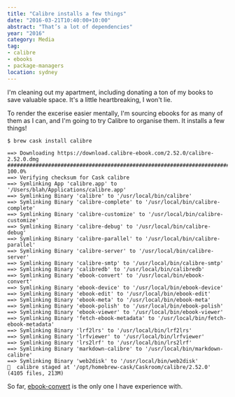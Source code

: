 ```yaml
---
title: "Calibre installs a few things"
date: "2016-03-21T10:40:00+10:00"
abstract: "That’s a lot of dependencies"
year: "2016"
category: Media
tag:
- calibre
- ebooks
- package-managers
location: sydney
---
```

I'm cleaning out my apartment, including donating a ton of my books to save valuable space. It's a little heartbreaking, I won't lie.

To render the excerise easier mentally, I'm sourcing ebooks for as many of them as I can, and I'm going to try Calibre to organise them. It installs a few things!

    $ brew cask install calibre
    
    ==> Downloading https://download.calibre-ebook.com/2.52.0/calibre-2.52.0.dmg
    ######################################################################## 100.0%
    ==> Verifying checksum for Cask calibre
    ==> Symlinking App 'calibre.app' to '/Users/blah/Applications/calibre.app'
    ==> Symlinking Binary 'calibre' to '/usr/local/bin/calibre'
    ==> Symlinking Binary 'calibre-complete' to '/usr/local/bin/calibre-complete'
    ==> Symlinking Binary 'calibre-customize' to '/usr/local/bin/calibre-customize'
    ==> Symlinking Binary 'calibre-debug' to '/usr/local/bin/calibre-debug'
    ==> Symlinking Binary 'calibre-parallel' to '/usr/local/bin/calibre-parallel'
    ==> Symlinking Binary 'calibre-server' to '/usr/local/bin/calibre-server'
    ==> Symlinking Binary 'calibre-smtp' to '/usr/local/bin/calibre-smtp'
    ==> Symlinking Binary 'calibredb' to '/usr/local/bin/calibredb'
    ==> Symlinking Binary 'ebook-convert' to '/usr/local/bin/ebook-convert'
    ==> Symlinking Binary 'ebook-device' to '/usr/local/bin/ebook-device'
    ==> Symlinking Binary 'ebook-edit' to '/usr/local/bin/ebook-edit'
    ==> Symlinking Binary 'ebook-meta' to '/usr/local/bin/ebook-meta'
    ==> Symlinking Binary 'ebook-polish' to '/usr/local/bin/ebook-polish'
    ==> Symlinking Binary 'ebook-viewer' to '/usr/local/bin/ebook-viewer'
    ==> Symlinking Binary 'fetch-ebook-metadata' to '/usr/local/bin/fetch-ebook-metadata'
    ==> Symlinking Binary 'lrf2lrs' to '/usr/local/bin/lrf2lrs'
    ==> Symlinking Binary 'lrfviewer' to '/usr/local/bin/lrfviewer'
    ==> Symlinking Binary 'lrs2lrf' to '/usr/local/bin/lrs2lrf'
    ==> Symlinking Binary 'markdown-calibre' to '/usr/local/bin/markdown-calibre'
    ==> Symlinking Binary 'web2disk' to '/usr/local/bin/web2disk'
    🍺  calibre staged at '/opt/homebrew-cask/Caskroom/calibre/2.52.0' (4105 files, 213M)

So far, [ebook-convert] is the only one I have experience with.

[ebook-convert]: https://rubenerd.com/epub-mobi-ebook-convert/ "Convert folder of epubs to mobi with ebook-convert"

